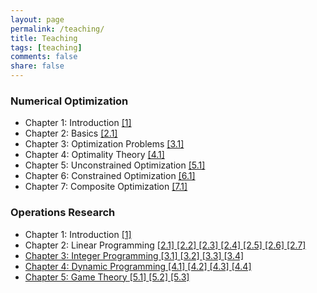 ```yaml
---
layout: page
permalink: /teaching/
title: Teaching
tags: [teaching]
comments: false
share: false
---
```



 
### Numerical Optimization
* Chapter 1: Introduction <a href="../teaching/OPT-1.pdf" class="textlink" target="_blank">[1]</a> 
* Chapter 2: Basics  <a href="../teaching/OPT-2.pdf" class="textlink" target="_blank">[2.1]</a>
* Chapter 3: Optimization Problems  <a href="../teaching/OPT-3.pdf" class="textlink" target="_blank">[3.1]</a>
* Chapter 4: Optimality Theory  <a href="../teaching/OPT-4.pdf" class="textlink" target="_blank">[4.1]</a>
* Chapter 5: Unconstrained Optimization  <a href="../teaching/OPT-5.pdf" class="textlink" target="_blank">[5.1]</a>
* Chapter 6: Constrained Optimization  <a href="../teaching/OPT-6.pdf" class="textlink" target="_blank">[6.1]</a>
* Chapter 7: Composite Optimization  <a href="../teaching/OPT-7.pdf" class="textlink" target="_blank">[7.1]</a>



### Operations Research
* Chapter 1: Introduction  <a href="../teaching/C1.pdf" class="textlink" target="_blank">[1]</a>
* Chapter 2: Linear Programming  <a href="../teaching/C21.pdf" class="textlink" target="_blank">[2.1]  <a href="../teaching/C22.pdf" class="textlink" target="_blank">[2.2]  <a href="../teaching/C23.pdf" class="textlink" target="_blank">[2.3]  <a href="../teaching/C24.pdf" class="textlink" target="_blank">[2.4]  <a href="../teaching/C25.pdf" class="textlink" target="_blank">[2.5]  <a href="../teaching/C26.pdf" class="textlink" target="_blank">[2.6]  <a href="../teaching/C27.pdf" class="textlink" target="_blank">[2.7] 
* Chapter 3: Integer Programming  <a href="../teaching/C31.pdf" class="textlink" target="_blank">[3.1]  <a href="../teaching/C32.pdf" class="textlink" target="_blank">[3.2]  <a href="../teaching/C33.pdf" class="textlink" target="_blank">[3.3]  <a href="../teaching/C34.pdf" class="textlink" target="_blank">[3.4] 
* Chapter 4: Dynamic Programming  <a href="../teaching/C41.pdf" class="textlink" target="_blank">[4.1]  <a href="../teaching/C42.pdf" class="textlink" target="_blank">[4.2]  <a href="../teaching/C43.pdf" class="textlink" target="_blank">[4.3]  <a href="../teaching/C44.pdf" class="textlink" target="_blank">[4.4]
* Chapter 5: Game Theory  <a href="../teaching/C51.pdf" class="textlink" target="_blank">[5.1]  <a href="../teaching/C52.pdf" class="textlink" target="_blank">[5.2]  <a href="../teaching/C53.pdf" class="textlink" target="_blank">[5.3] 


  
